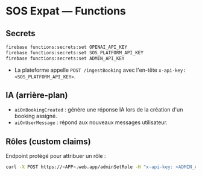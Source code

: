 # SOS Expat — Functions

## Secrets
```bash
firebase functions:secrets:set OPENAI_API_KEY
firebase functions:secrets:set SOS_PLATFORM_API_KEY
firebase functions:secrets:set ADMIN_API_KEY
```
- La plateforme appelle `POST /ingestBooking` avec l'en-tête `x-api-key: <SOS_PLATFORM_API_KEY>`.

## IA (arrière-plan)
- `aiOnBookingCreated` : génère une réponse IA lors de la création d'un booking assigné.
- `aiOnUserMessage` : répond aux nouveaux messages utilisateur.

## Rôles (custom claims)
Endpoint protégé pour attribuer un rôle :
```bash
curl -X POST https://<APP>.web.app/adminSetRole -H "x-api-key: <ADMIN_API_KEY>" -H "Content-Type: application/json" -d '{"uid":"<UID>","role":"provider"}'
```
